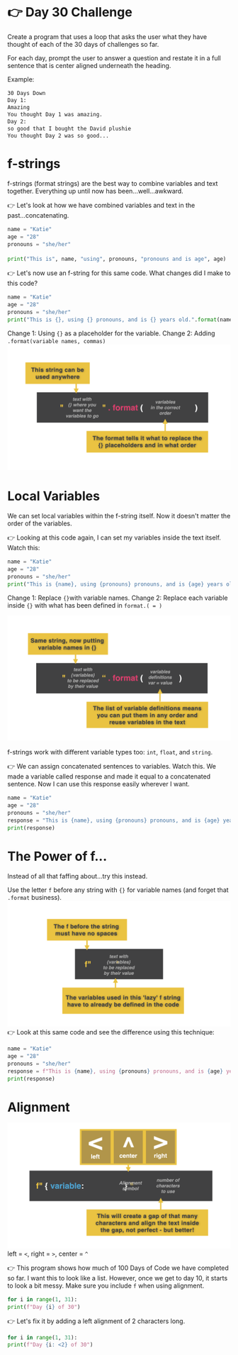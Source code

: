 # 👉 Day 30 Challenge

Create a program that uses a loop that asks the user what they have thought of each of the 30 days of challenges so far.

For each day, prompt the user to answer a question and restate it in a full sentence that is center aligned underneath the heading.

Example:

```
30 Days Down
Day 1:
Amazing
You thought Day 1 was amazing.
Day 2:
so good that I bought the David plushie
You thought Day 2 was so good...
```

# f-strings

f-strings (format strings) are the best way to combine variables and text together. Everything up until now has been...well...awkward.

👉 Let's look at how we have combined variables and text in the past...concatenating.

```py
name = "Katie"
age = "28"
pronouns = "she/her"

print("This is", name, "using", pronouns, "pronouns and is age", age)
```

👉 Let's now use an f-string for this same code. What changes did I make to this code?

```py
name = "Katie"
age = "28"
pronouns = "she/her"
print("This is {}, using {} pronouns, and is {} years old.".format(name, pronouns, age))
```

Change 1: Using `{}` as a placeholder for the variable. Change 2: Adding `.format(variable names, commas)`
![alt text](image.png)

# Local Variables

We can set local variables within the f-string itself. Now it doesn't matter the order of the variables.

👉 Looking at this code again, I can set my variables inside the text itself. Watch this:

```py
name = "Katie"
age = "28"
pronouns = "she/her"
print("This is {name}, using {pronouns} pronouns, and is {age} years old. Hello, {name}. How are you? Have you been having a great {age} years so far".format(name=name, pronouns=pronouns, age=age))
```

Change 1: Replace `{}`with variable names. Change 2: Replace each variable inside `{}` with what has been defined in `format.( = )`

![alt text](image-1.png)

f-strings work with different variable types too: `int`, `float`, and `string`.

👉 We can assign concatenated sentences to variables. Watch this. We made a variable called response and made it equal to a concatenated sentence. Now I can use this response easily wherever I want.

```py
name = "Katie"
age = "28"
pronouns = "she/her"
response = "This is {name}, using {pronouns} pronouns, and is {age} years old. Hello, {name}. How are you? Have you been having a great {age} years so far".format(name=name, pronouns=pronouns, age=age)
print(response)
```

# The Power of f...

Instead of all that faffing about...try this instead.

Use the letter `f` before any string with `{}` for variable names (and forget that `.format` business).
![alt text](image-2.png)
👉 Look at this same code and see the difference using this technique:

```py
name = "Katie"
age = "28"
pronouns = "she/her"
response = f"This is {name}, using {pronouns} pronouns, and is {age} years old. Hello, {name}. How are you? Have you been having a great {age} years so far"
print(response)
```

# Alignment

![alt text](image-3.png)
left = `<`, right = `>`, center = `^`

👉 This program shows how much of 100 Days of Code we have completed so far. I want this to look like a list. However, once we get to day 10, it starts to look a bit messy. Make sure you include `f` when using alignment.

```py
for i in range(1, 31):
print(f"Day {i} of 30")
```

👉 Let's fix it by adding a left alignment of 2 characters long.

```py
for i in range(1, 31):
print(f"Day {i: <2} of 30")
```
